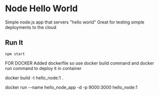 # Node Hello World
Simple node.js app that servers "hello world"
Great for testing simple deployments to the cloud

## Run It
`npm start`

FOR DOCKER 
Added dockerfile so use docker build command and docker run command to deploy it in container

docker build -t hello_node:1 .

docker run --name hello_node_app -d -p 9000:3000 hello_node:1
